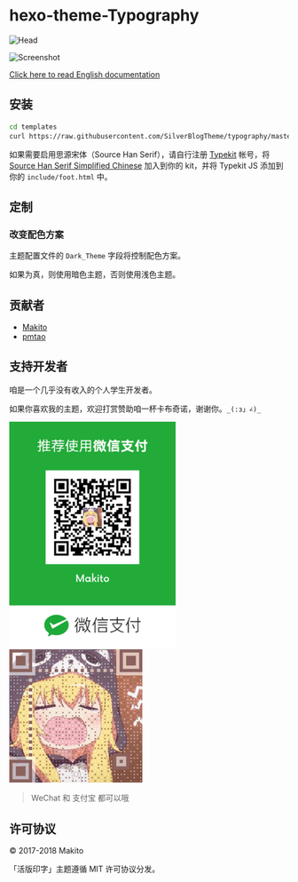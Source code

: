 hexo-theme-Typography
======

![Head](https://github.com/SumiMakito/hexo-theme-typography/blob/master/_art/head.png?raw=true)

![Screenshot](https://github.com/SumiMakito/hexo-theme-typography/blob/master/_art/screenshot.png?raw=true)

[Click here to read English documentation](https://github.com/silverblogtheme/typography/blob/master/README.md)

## 安装

```bash
cd templates
curl https://raw.githubusercontent.com/SilverBlogTheme/typography/master/install.sh | bash
```

如果需要启用思源宋体（Source Han Serif），请自行注册 [Typekit](https://typekit.com) 帐号，将 [Source Han Serif Simplified Chinese](https://typekit.com/fonts/source-han-serif-simplified-chinese) 加入到你的 kit，并将 Typekit JS 添加到你的 `include/foot.html` 中。

## 定制

### 改变配色方案

主题配置文件的 `Dark_Theme` 字段将控制配色方案。

如果为真，则使用暗色主题，否则使用浅色主题。

## 贡献者

- [Makito](https://github.com/SumiMakito)
- [pmtao](https://github.com/pmtao)

## 支持开发者

咱是一个几乎没有收入的个人学生开发者。

如果你喜欢我的主题，欢迎打赏赞助咱一杯卡布奇诺，谢谢你。`_(:з」∠)_` 

<img width="300" src="https://raw.githubusercontent.com/SumiMakito/Misc/master/wechat-2.png" alt="WeChat QR code">

<img width="240" src="https://raw.githubusercontent.com/SumiMakito/Misc/master/alipay-2.jpg" alt="Alipay QR code">

> WeChat 和 支付宝 都可以哦

## 许可协议

© 2017-2018 Makito

「活版印字」主题遵循 MIT 许可协议分发。
